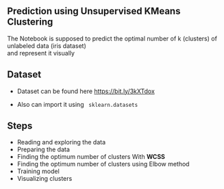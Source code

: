 

## Prediction using Unsupervised  KMeans Clustering
The Notebook is supposed to predict the optimal number of k (clusters) of unlabeled data (iris dataset)<br>
and represent it visually<br>

## Dataset 
- Dataset can be found here https://bit.ly/3kXTdox 

- Also can import it using
```  sklearn.datasets ``` 

## Steps 
<ul>
<li>Reading and exploring the data</li>
<li>Preparing the data</li>
  <li>Finding the optimum number of clusters With <b>WCSS</b> </li>
<li>Finding the optimum number of clusters using Elbow method</li>
<li>Training model</li>
<li>Visualizing clusters</li>
</ul>
